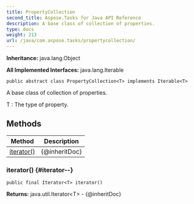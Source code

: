 ```yaml
---
title: PropertyCollection
second_title: Aspose.Tasks for Java API Reference
description: A base class of collection of properties.
type: docs
weight: 213
url: /java/com.aspose.tasks/propertycollection/
---
```


**Inheritance:**
java.lang.Object

**All Implemented Interfaces:**
java.lang.Iterable
```
public abstract class PropertyCollection<T> implements Iterable<T>
```

A base class of collection of properties.

 T : The type of property.
## Methods

| Method | Description |
| --- | --- |
| [iterator()](#iterator--) | \{@inheritDoc\} |
### iterator() {#iterator--}
```
public final Iterator<T> iterator()
```




**Returns:**
java.util.Iterator&lt;T&gt; - \{@inheritDoc\}
